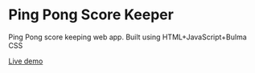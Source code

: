 # Ping Pong Score Keeper

Ping Pong score keeping web app. Built using HTML+JavaScript+Bulma CSS

[Live demo](https://migfernandes01.github.io/ping-pong-score-keeper/)
